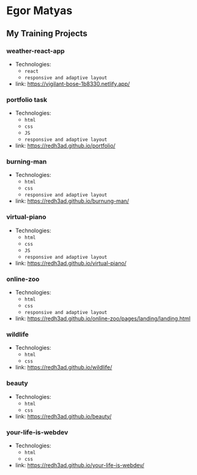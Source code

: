 # Egor Matyas

## My Training Projects

### weather-react-app
* Technologies: 
  * `react`
  * `responsive and adaptive layout`
* link: https://vigilant-bose-1b8330.netlify.app/

### portfolio task
* Technologies: 
  * `html`
  * `css`
  * `JS`
  * `responsive and adaptive layout`
* link: https://redh3ad.github.io/portfolio/

### burning-man
* Technologies: 
  * `html`
  * `css`
  * `responsive and adaptive layout`
* link: https://redh3ad.github.io/burnung-man/

### virtual-piano
* Technologies: 
  * `html`
  * `css`
  * `JS`
  * `responsive and adaptive layout`
* link: https://redh3ad.github.io/virtual-piano/

### online-zoo
* Technologies: 
  * `html`
  * `css`
  * `responsive and adaptive layout`
* link: https://redh3ad.github.io/online-zoo/pages/landing/landing.html

### wildlife
* Technologies: 
  * `html`
  * `css`
* link: https://redh3ad.github.io/wildlife/

### beauty
* Technologies: 
  * `html`
  * `css`
* link: https://redh3ad.github.io/beauty/

### your-life-is-webdev
* Technologies: 
  * `html`
  * `css`
* link: https://redh3ad.github.io/your-life-is-webdev/

